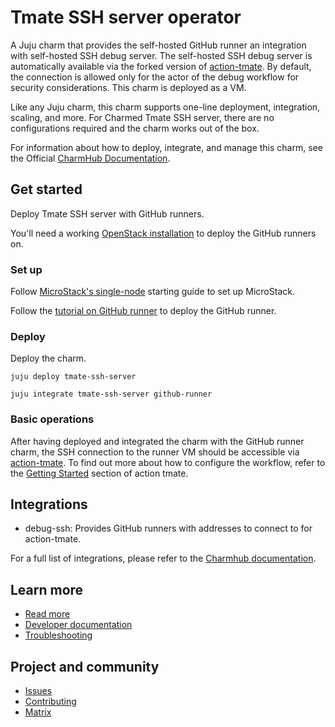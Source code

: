 # Tmate SSH server operator
<!-- Use this space for badges -->

A Juju charm that provides the self-hosted GitHub runner an integration with self-hosted SSH debug
server. The self-hosted SSH debug server is automatically available via the forked version of 
[action-tmate](https://github.com/canonical/action-tmate). By default, the connection is allowed
only for the actor of the debug workflow for security considerations. This charm is deployed as a
VM.

Like any Juju charm, this charm supports one-line deployment, integration, scaling, and more. For
Charmed Tmate SSH server, there are no configurations required and the charm works out of the box.

For information about how to deploy, integrate, and manage this charm, see the Official 
[CharmHub Documentation](https://charmhub.io/tmate-ssh-server).

## Get started
<!--Briefly summarize what the user will achieve in this guide.-->
Deploy Tmate SSH server with GitHub runners.

<!--Indicate software and hardware prerequisites-->
You'll need a working [OpenStack installation](https://microstack.run/docs/single-node) to deploy
the GitHub runners on.

### Set up

Follow [MicroStack's single-node](https://microstack.run/docs/single-node) starting guide to set 
up MicroStack.

Follow the [tutorial on GitHub runner](https://charmhub.io/github-runner) to deploy the GitHub
runner.

### Deploy

Deploy the charm.

```
juju deploy tmate-ssh-server

juju integrate tmate-ssh-server github-runner
```

### Basic operations
<!--Brief walkthrough of performing standard configurations or operations-->

After having deployed and integrated the charm with the GitHub runner charm, the SSH connection to
the runner VM should be accessible via [action-tmate](https://github.com/canonical/action-tmate).
To find out more about how to configure the workflow, refer to the [Getting Started](https://github.com/canonical/action-tmate?tab=readme-ov-file#getting-started) section of action tmate.

## Integrations
<!-- Information about particularly relevant interfaces, endpoints or libraries related to the charm. For example, peer relation endpoints required by other charms for integration.--> 
* debug-ssh: Provides GitHub runners with addresses to connect to for action-tmate.

For a full list of integrations, please refer to the [Charmhub documentation](https://charmhub.io/github-runner-image-builder/integrations).

## Learn more
* [Read more](https://charmhub.io/tmate-ssh-server) <!--Link to the charm's official documentation-->
* [Developer documentation](https://github.com/canonical/tmate-ssh-server-operator/blob/main/CONTRIBUTING.md) <!--Link to any developer documentation-->
* [Troubleshooting](https://matrix.to/#/!DYvOMMMjuXPZRJYHdy:ubuntu.com?via=ubuntu.com&via=matrix.org)

## Project and community
* [Issues](https://github.com/canonical/tmate-ssh-server-operator/issues) <!--Link to GitHub issues (if applicable)-->
* [Contributing](https://github.com/canonical/tmate-ssh-server-operator/blob/main/CONTRIBUTING.md) <!--Link to any contribution guides--> 
* [Matrix](https://matrix.to/#/!DYvOMMMjuXPZRJYHdy:ubuntu.com?via=ubuntu.com&via=matrix.org) <!--Link to contact info (if applicable), e.g. Matrix channel-->
